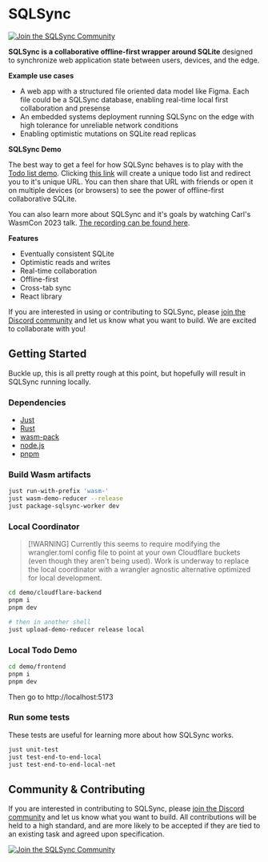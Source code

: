 # SQLSync

[![Join the SQLSync Community](https://discordapp.com/api/guilds/1149205110262595634/widget.png?style=shield)][discord]

**SQLSync is a collaborative offline-first wrapper around SQLite** designed to synchronize web
application state between users, devices, and the edge.

**Example use cases**

- A web app with a structured file oriented data model like Figma. Each file could be a SQLSync
  database, enabling real-time local first collaboration and presense
- An embedded systems deployment running SQLSync on the edge with high tolerance for unreliable
  network conditions
- Enabling optimistic mutations on SQLite read replicas

**SQLSync Demo**

The best way to get a feel for how SQLSync behaves is to play with the
[Todo list demo](https://sqlsync-todo.pages.dev/). Clicking
[this link](https://sqlsync-todo.pages.dev/) will create a unique todo list and redirect you to it's
unique URL. You can then share that URL with friends or open it on multiple devices (or browsers) to
see the power of offline-first collaborative SQLite.

You can also learn more about SQLSync and it's goals by watching Carl's WasmCon 2023 talk.
[The recording can be found here](https://youtu.be/oLYda9jmNpk?si=7BBBdLxEj9ZQ4OvS).

**Features**

- Eventually consistent SQLite
- Optimistic reads and writes
- Real-time collaboration
- Offline-first
- Cross-tab sync
- React library

If you are interested in using or contributing to SQLSync, please [join the Discord
community][discord] and let us know what you want to build. We are excited to collaborate with you!

## Getting Started

Buckle up, this is all pretty rough at this point, but hopefully will result in SQLSync running
locally.

### Dependencies

- [Just](https://github.com/casey/just)
- [Rust](https://www.rust-lang.org/)
- [wasm-pack](https://rustwasm.github.io/wasm-pack/)
- [node.js](https://nodejs.org/en)
- [pnpm](https://pnpm.io/)

### Build Wasm artifacts

```bash
just run-with-prefix 'wasm-'
just wasm-demo-reducer --release
just package-sqlsync-worker dev
```

### Local Coordinator

> [!WARNING] Currently this seems to require modifying the wrangler.toml config file to point at
> your own Cloudflare buckets (even though they aren't being used). Work is underway to replace the
> local coordinator with a wrangler agnostic alternative optimized for local development.

```bash
cd demo/cloudflare-backend
pnpm i
pnpm dev

# then in another shell
just upload-demo-reducer release local
```

### Local Todo Demo

```bash
cd demo/frontend
pnpm i
pnpm dev
```

Then go to http://localhost:5173

### Run some tests

These tests are useful for learning more about how SQLSync works.

```bash
just unit-test
just test-end-to-end-local
just test-end-to-end-local-net
```

## Community & Contributing

If you are interested in contributing to SQLSync, please [join the Discord community][discord] and
let us know what you want to build. All contributions will be held to a high standard, and are more
likely to be accepted if they are tied to an existing task and agreed upon specification.

[![Join the SQLSync Community](https://discordapp.com/api/guilds/1149205110262595634/widget.png?style=banner2)][discord]

[discord]: https://discord.gg/etFk2N9nzC

